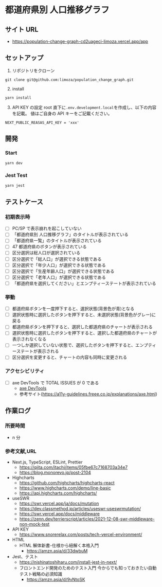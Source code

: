 # 都道府県別 人口推移グラフ

## サイト URL

- https://population-change-graph-cd2uageci-limoza.vercel.app/app

## セットアップ

1. リポジトリをクローン

```
git clone git@github.com:limoza/population_change_graph.git
```

2. install

```
yarn install
```

3. API KEY の設定
   root 直下に`.env.development.local`を作成し、以下の内容を記載。
   値はご自身の API キーをご記載ください。

```
NEXT_PUBLIC_REASAS_API_KEY = 'xxx'
```

## 開発

### Start

```zsh
yarn dev
```

### Jest Test

```zsh
yarn jest
```

## テストケース

### 初期表示時

- [ ] PC/SP で表示崩れを起こしていない
- [ ] 「都道府県別 人口推移グラフ」のタイトルが表示されている
- [ ] 「都道府県一覧」のタイトルが表示されている
- [ ] 47 都道府県のボタンが表示されている
- [ ] 区分選択は総人口が選択されている
- [ ] 区分選択で「総人口」が選択できる状態である
- [ ] 区分選択で「年少人口」が選択できる状態である
- [ ] 区分選択で「生産年齢人口」が選択できる状態である
- [ ] 区分選択で「老年人口」が選択できる状態である
- [ ] 「都道府県を選択してください」とエンプティーステートが表示されている

### 挙動

- [ ] 都道府県ボタンを一度押下すると、選択状態(背景色が青)となる
- [ ] 選択状態時に選択したボタンを押下すると、未選択状態(背景色がグレー)に戻る
- [ ] 都道府県ボタンを押下すると、選択した都道府県のチャートが表示される
- [ ] 選択状態時に選択したボタンを押下すると、選択した都道府県のチャートが表示されなくなる
- [ ] 一つしか選択していない状態で、選択したボタンを押下すると、エンプティーステートが表示される
- [ ] 区分選択を変更すると、チャートの内容も同時に変更される

### アクセシビリティ

- [ ] axe DevTools で TOTAL ISSUES が 0 である
  - [axe DevTools](https://chrome.google.com/webstore/detail/axe-devtools-web-accessib/lhdoppojpmngadmnindnejefpokejbdd)
  - 参考サイト(https://a11y-guidelines.freee.co.jp/explanations/axe.html)

## 作業ログ

### 所要時間

- n 分

### 参考文献,URL

- Next.js, TypeScript, ESLint, Prettier
  - https://qiita.com/itachi/items/05fbe67c7168703a34e7
  - https://blog.monorevo.jp/post-2104
- Highcharts
  - https://github.com/highcharts/highcharts-react
  - https://www.highcharts.com/demo/line-basic
  - https://api.highcharts.com/highcharts/
- useSWR
  - https://swr.vercel.app/ja/docs/mutation
  - https://dev.classmethod.jp/articles/useswr-useswrmutation/
  - https://swr.vercel.app/docs/middleware
  - https://zenn.dev/terrierscript/articles/2021-12-08-swr-middleware-non-mock-test
- API KEY
  - https://www.snorerelax.com/posts/tech-vercel-environment/
- HTML
  - HTML 解体新書-仕様から紐解く本格入門
    - https://amzn.asia/d/33dwbuM
- Jest、テスト
  - https://nishinatoshiharu.com/install-jest-in-next/
  - フロントエンド開発のためのテスト入門 今からでも知っておきたい自動テスト戦略の必須知識
    - https://amzn.asia/d/9vNtoSK
